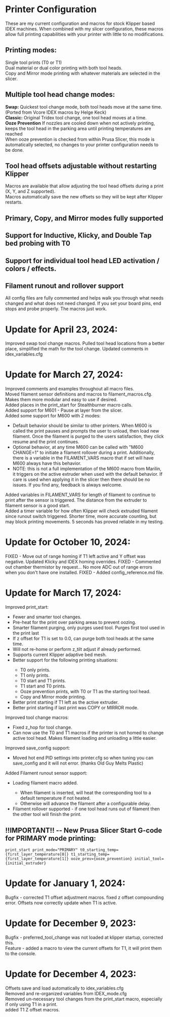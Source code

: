 # Printer Configuration

These are my current configuration and macros for stock Klipper based IDEX machines. When combined with my slicer configuration, these macros allow full printing capabilities with your printer with little to no modifications.

## Printing modes:

Single tool prints (T0 or T1)<br>
Dual material or dual color printing with both tool heads.<br>
Copy and Mirror mode printing with whatever materials are selected in the slicer.<br>

## Multiple tool head change modes:

<b>Swap:</b> Quickest tool change mode, both tool heads move at the same time. (Ported from Vcore IDEX macros by Helge Keck)<br>
<b>Classic:</b> Original Tridex tool change, one tool head moves at a time.<br>
<b>Ooze Prevention</b> If nozzles are cooled down when not actively printing, keeps the tool head in the parking area until printing temperatures are reached<br>
When ooze prevention is checked from within Prusa Slicer, this mode is automatically selected, no changes to your printer configuration needs to be done.<br>

## Tool head offsets adjustable without restarting Klipper

Macros are available that allow adjusting the tool head offsets during a print (X, Y, and Z supported).<br>
Macros automatically save the new offsets so they will be kept after Klipper restarts.

## Primary, Copy, and Mirror modes fully supported

## Support for Inductive, Klicky, and Double Tap bed probing with T0

## Support for individual tool head LED activation / colors / effects.

## Filament runout and rollover support

All config files are fully commented and helps walk you through what needs changed and what does not need changed. If you set your board pins, end stops and probe properly. The macros just work.

# Update for April 23, 2024:

Improved swap tool change macros. Pulled tool head locations from a better place, simplified the math for the tool change.
Updated comments in idex_variables.cfg 

# Update for March 27, 2024:

Improved comments and examples throughout all macro files. <br>
Moved filament sensor definitions and macros to filament_macros.cfg. Makes them more modular and easy to use if desired.<br>
Added places in the print_start for Stealthburner macro calls.<br>
Added support for M601 - Pause at layer from the slicer.<br>
Added some support for M600 with 2 modes:
<ul>
  <li>Default behavior should be similar to other printers. When M600 is called the print pauses and prompts the user to unload, then load new filament. Once the filament is purged to the users satisfaction, they click resume and the print continues.</li>
  <li>Optional behavior, at any time M600 can be called with "M600 CHANGE=1" to initiate a filament rollover during a print. Additionally, there is a variable in the FILAMENT_VARS macro that if set will have M600 always have this behavior.</li>
  <li>NOTE: this is not a full implementation of the M600 macro from Marilin, it triggers on the active extruder when used with the default behavior. If care is used when applying it in the slicer then there should be no issues. If you find any, feedback is always welcome.</li>
</ul>

Added variables in FILAMENT_VARS for length of filament to continue to print after the sensor is triggered. The distance from the extruder to filament sensor is a good start.<br>
Added a timer variable for how often Klipper will check extruded filament since runout switch triggered. Shorter time, more accurate counting, but may block printing movements. 5 seconds has proved reliable in my testing.<br>

# Update for October 10, 2024:
FIXED - Move out of range homing if T1 left active and Y offset was negative. Updated Klicky and IDEX homing overrides.
FIXED - Commented out chamber thermistor by request... No more ADC out of range errors when you don't have one installed.
FIXED - Added config_reference.md file.


# Update for March 17, 2024:

Improved print_start:

  <ul>
    <li> Fewer and smarter tool changes.</li>
    <li> Pre-heat for the print over parking areas to prevent oozing.</li>
    <li> Smarter filament purging, only purges used tool. Purges first tool used in the print last</li>
    <li> If z offset for T1 is set to 0.0, can purge both tool heads at the same time.</li>
    <li> Will not re-home or perform z_tilt adjust if already performed.</li>
    <li> Supports current Klipper adaptive bed mesh.</li>
    <li> Better support for the following printing situations:</li>
    <ul>
        <li> T0 only prints.</li>
        <li> T1 only prints.</li>
        <li> T0 start and T1 prints.</li>
        <li> T1 start and T0 prints.</li>
        <li> Ooze prevention prints, with T0 or T1 as the starting tool head.</li>
        <li> Copy and Mirror mode printing.</li>
    </ul>
    <li> Better print starting if T1 left as the active extruder.</li>
    <li> Better print starting if last print was COPY or MIRROR mode.</li>
  </ul>
  
Improved tool change macros:

  <ul>
    <li>Fixed z_hop for tool change.</li>
    <li>Can now use the T0 and T1 macros if the printer is not homed to change active tool head. Makes filament loading and unloading a little easier.</li>
  </ul>

Improved save_config support:

  <ul>
   <li>Moved hot end PID settings into printer.cfg so when tuning you can save_config and it will not error. (thanks Old Guy Melts Plastic)</li>
  </ul>

Added Filament runout sensor support:

  <ul>
   <li>Loading filament macro added.</li>
   <ul>
      <li>When filament is inserted, will heat the corresponding tool to a default temperature if not heated.</li>
      <li>Otherwise will advance the filament after a configurable delay.</li>
   </ul>
   <li>Filament rollover supported - if one tool head runs out of filament then the other tool will finish the print.</li>
  </ul>

## !!IMPORTANT!! -- New Prusa Slicer Start G-code for PRIMARY mode printing:
    print_start print_mode="PRIMARY" t0_starting_temp={first_layer_temperature[0]} t1_starting_temp={first_layer_temperature[1]} ooze_prev={ooze_prevention} initial_tool={initial_extruder}

# Update for January 1, 2024:

Bugfix - corrected T1 offset adjustment macros. fixed z offset compounding error. Offsets now correctly update when T1 is active.

# Update for December 9, 2023:

Bugfix - preferred_tool_change was not loaded at klipper startup, corrected this.<br>
Feature - added a macro to view the current offsets for T1, it will print them to the console.

# Update for December 4, 2023:

Offsets save and load automatically to idex_variables.cfg<br>
Removed and re-organized variables from IDEX_mode.cfg<br>
Removed un-necessary tool changes from the print_start macro, especially if only using T1 in a print.<br>
added T1 Z offset macros.
